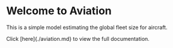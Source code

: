 # Welcome to Aviation

This is a simple model estimating the global fleet size for aircraft.

Click  [here]{./aviation.md} to view the full documentation.



